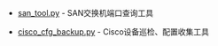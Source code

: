 - [san_tool.py](https://github.com/dayerong/tools/blob/master/san_tool/san_tool.py) - SAN交换机端口查询工具

- [cisco_cfg_backup.py](https://github.com/dayerong/tools/blob/master/cisco_tool/cisco_cfg_backup.py) - Cisco设备巡检、配置收集工具